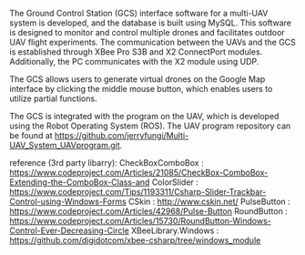 The Ground Control Station (GCS) interface software for a multi-UAV system is developed, and the database is built using MySQL. 
This software is designed to monitor and control multiple drones and facilitates outdoor UAV flight experiments. The communication between the UAVs and the GCS is established through XBee Pro S3B and X2 ConnectPort modules. Additionally, the PC communicates with the X2 module using UDP.

The GCS allows users to generate virtual drones on the Google Map interface by clicking the middle mouse button, which enables users to utilize partial functions.

The GCS is integrated with the program on the UAV, which is developed using the Robot Operating System (ROS). The UAV program repository can be found at https://github.com/jerryfungi/Multi-UAV_System_UAVprogram.git.

reference (3rd party libarry):
CheckBoxComboBox    :  https://www.codeproject.com/Articles/21085/CheckBox-ComboBox-Extending-the-ComboBox-Class-and
ColorSlider         :  https://www.codeproject.com/Tips/1193311/Csharp-Slider-Trackbar-Control-using-Windows-Forms
CSkin               :  http://www.cskin.net/
PulseButton         :  https://www.codeproject.com/Articles/42968/Pulse-Button
RoundButton         :  https://www.codeproject.com/Articles/15730/RoundButton-Windows-Control-Ever-Decreasing-Circle
XBeeLibrary.Windows :  https://github.com/digidotcom/xbee-csharp/tree/windows_module
